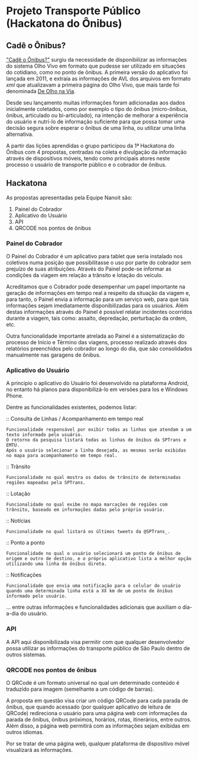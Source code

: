 # Projeto Transporte Público (Hackatona do Ônibus)

## Cadê o Ônibus?

["Cadê o Ônibus?"](http://www.cadeoonibus.com.br/) surgiu da necessidade de disponibilizar as informações do sistema Olho Vivo em formato que pudesse ser utilizado em situações do cotidiano, como no ponto de ônibus. A primeira versão do aplicativo foi lançada em 2011, e extraía as informações de AVL dos arquivos em formato *xml* que atualizavam a primeira página do Olho Vivo, que mais tarde foi denominada [De Olho na Via](http://olhovivo.sptrans.com.br/#pDeOlhoVia).

Desde seu lançamento muitas informações foram adicionadas aos dados inicialmente coletados, como por exemplo o tipo do ônibus (micro-ônibus, ônibus, articulado ou bi-articulado), na intenção de melhorar a experiência do usuário e nutrí-lo de informação suficiente para que possa tomar uma decisão segura sobre esperar o ônibus de uma linha, ou utilizar uma linha alternativa.

A partir das lições aprendidas o grupo participou da 1ª Hackatona do Ônibus com 4 propostas, centradas na coleta e divulgação da informação através de dispositivos móveis, tendo como principais atores neste processo o usuário de transporte público e o cobrador de ônibus.

## Hackatona

As propostas apresentadas pela Equipe Nanoit são:

1. Painel do Cobrador
2. Aplicativo do Usuário
3. API
4. QRCODE nos pontos de ônibus

### Painel do Cobrador

O Painel do Cobrador é um aplicativo para tablet que seria instalado nos coletivos numa posição que possibilitasse o uso por parte do cobrador sem prejuízo de suas atribuições. Através do Painel pode-se informar as condições da viagem em relação a trânsito e lotação do veículo.

Acreditamos que o Cobrador pode desempenhar um papel importante na geração de informações em tempo real a respeito da situação da viagem e, para tanto, o Painel envia a informação para um serviço web, para que tais informações sejam imediatamente disponibilizadas para os usuários. Além destas informações através do Painel é possível relatar incidentes ocorridos durante a viagem, tais como: assalto, depredação, perturbação da ordem, etc.

Outra funcionalidade importante atrelada ao Painel é a sistematização do processo de Início e Término das viagens, processo realizado através dos relatórios preenchidos pelo cobrador ao longo do dia, que são consolidados manualmente nas garagens de ônibus.

### Aplicativo do Usuário

A principio o aplicativo do Usuário foi desenvolvido na plataforma Android, no entanto há planos para disponibilizá-lo em versões para Ios e Windows Phone.

Dentre as funcionalidades existentes, podemos listar:

:: Consulta de Linhas / Acompanhamento em tempo real

    Funcionalidade responsável por exibir todas as linhas que atendam a um texto informado pelo usuário.
    O retorno da pesquisa listará todas as linhas de ônibus da SPTrans e EMTU.
    Após o usuário selecionar a linha desejada, as mesmas serão exibidas no mapa para acompanhamento em tempo real.
       
:: Trânsito

    Funcionalidade no qual mostra os dados de trânsito de determinadas regiões mapeadas pela SPTrans.
    
:: Lotação

    Funcionalidade no qual exibe no mapa marcações de regiões com trânsito, baseado em informações dadas pelo próprio usuário.
    
:: Notícias

    Funcionalidade no qual listará os últimos tweets da @SPTrans_.
    
:: Ponto a ponto

    Funcionalidade no qual o usuário selecionará um ponto de ônibus de origem e outro de destino, e o próprio aplicativo lista a melhor opção utilizando uma linha de ônibus direta.
    
:: Notificações

    Funcionalidade que envia uma notificação para o celular do usuário quando uma determinada linha está a XX km de um ponto de ônibus informado pelo usuário. 
    
... entre outras informações e funcionalidades adicionais que auxiliam o dia-a-dia do usuário.

### API

A API aqui disponibilizada visa permitir com que qualquer desenvolvedor possa utilizar as informações do transporte público de São Paulo dentro de outros sistemas.

### QRCODE nos pontos de ônibus

O QRCode é um formato universal no qual um determinado conteúdo é traduzido para imagem (semelhante a um código de barras).

A proposta em questão visa criar um código QRCode para cada parada de ônibus, que quando acessado (por qualquer aplicativo de leitura de QRCode) redireciona o usuário para uma página web com informações da parada de ônibus, ônibus próximos, horários, rotas, itinerários, entre outros. Além disso, a página web permitirá com as informações sejam exibidas em outros idiomas.

Por se tratar de uma página web, qualquer plataforma de dispositivo móvel visualizará as informações.